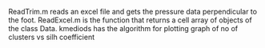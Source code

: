 ReadTrim.m reads an excel file and gets the pressure data perpendicular to the foot.
ReadExcel.m is the function that returns a cell array of objects of the class Data.
kmediods has the algorithm for plotting graph of no of clusters vs silh coefficient
